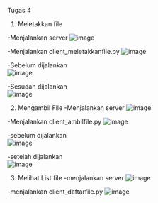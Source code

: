 Tugas 4

1.  Meletakkan file 

-Menjalankan server
![image](https://user-images.githubusercontent.com/37465687/77454144-b904c200-6e2a-11ea-91fe-c801ae3d1d53.png)

-Menjalankan client_meletakkanfile.py
![image](https://user-images.githubusercontent.com/37465687/77454316-f0736e80-6e2a-11ea-98a7-2b71df95ed81.png)

-Sebelum dijalankan
<br> ![image](https://user-images.githubusercontent.com/37465687/77454256-ddf93500-6e2a-11ea-8fd8-876ad28b87e2.png)

-Sesudah dijalankan
<br> ![image](https://user-images.githubusercontent.com/37465687/77454363-fff2b780-6e2a-11ea-8a38-fce5a5348371.png)

2. Mengambil File
-Menjalankan server
![image](https://user-images.githubusercontent.com/37465687/77454144-b904c200-6e2a-11ea-91fe-c801ae3d1d53.png)

-Menjalankan client_ambilfile.py
![image](https://user-images.githubusercontent.com/37465687/77454604-552ec900-6e2b-11ea-944f-f29603fce375.png)


-sebelum dijalankan
<br>![image](https://user-images.githubusercontent.com/37465687/77455317-41d02d80-6e2c-11ea-97c1-b211d1788a96.png)

-setelah dijalankan
<br>![image](https://user-images.githubusercontent.com/37465687/77454637-62e44e80-6e2b-11ea-9e7e-62525d1171b8.png)


3. Melihat List file
-menjalankan server
![image](https://user-images.githubusercontent.com/37465687/77454144-b904c200-6e2a-11ea-91fe-c801ae3d1d53.png)

-menjalankan client_daftarfile.py
![image](https://user-images.githubusercontent.com/37465687/77454731-84453a80-6e2b-11ea-87dd-401a3ce6bb6e.png)

